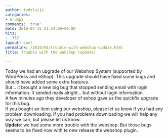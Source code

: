 ```yaml
---
author: tvdsluijs
categories:
- Grumpy
comments: 'true'
date: 2010-04-15 21:54:00+00:00
hits:
- '757'
layout: post
permalink: /2010/04/trouble-with-webshop-update.html
title: Trouble with the webshop (update)

---
```

Today we had an upgrade of our Webshop System (supported by WordPress and eShop). This upgrade should have fixed some bugs and should have added some extra features.  
But… it brought a new big bug that stopped sending email with login information. It sended mails alright… but without login information.  
A few minutes ago they developer of eshop gave us the quickfix upgrade for this bug.  
If you bought an item using our webshop, please let us know if you had any problem downloading. If you had problems downloading we will help any way we can, but please let us know.  
**Update**: we had some more trouble with the webshop. But those bugs seems to be fixed now with te new release the webshop plugin.